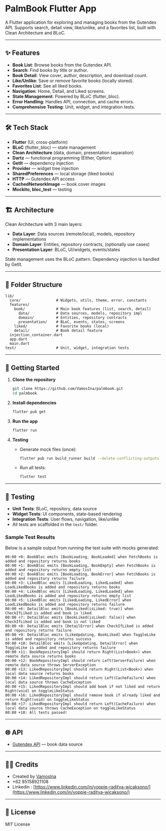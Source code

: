 # PalmBook Flutter App

A Flutter application for exploring and managing books from the Gutendex API. Supports search, detail view, like/unlike, and a favorites list, built with Clean Architecture and BLoC.

---

## ✨ Features

- **Book List**: Browse books from the Gutendex API.
- **Search**: Find books by title or author.
- **Book Detail**: View cover, author, description, and download count.
- **Like/Unlike**: Save or remove favorite books (locally stored).
- **Favorites List**: See all liked books.
- **Navigation**: Home, Detail, and Liked screens.
- **State Management**: Powered by BLoC (flutter_bloc).
- **Error Handling**: Handles API, connection, and cache errors.
- **Comprehensive Testing**: Unit, widget, and integration tests.

---

## 🛠️ Tech Stack

- **Flutter** (UI, cross-platform)
- **BLoC** (flutter_bloc) — state management
- **Clean Architecture** (data, domain, presentation separation)
- **Dartz** — functional programming (Either, Option)
- **GetIt** — dependency injection
- **Provider** — widget tree injection
- **SharedPreferences** — local storage (liked books)
- **HTTP** — Gutendex API access
- **CachedNetworkImage** — book cover images
- **Mockito, bloc_test** — testing

---

## 🏗️ Architecture

Clean Architecture with 3 main layers:
- **Data Layer**: Data sources (remote/local), models, repository implementations
- **Domain Layer**: Entities, repository contracts, (optionally use cases)
- **Presentation Layer**: BLoC, UI/widgets, events/states

State management uses the BLoC pattern. Dependency injection is handled by GetIt.

---

## 📁 Folder Structure

```
lib/
  core/                # Widgets, utils, theme, error, constants
  features/
    book/              # Main book features (list, search, detail)
      data/            # Data sources, models, repository impl
      domain/          # Entities, repository contracts
      presentation/    # BLoC, events, states, screens
    liked/             # Favorite books (local)
    detail/            # Book detail feature
  injection_container.dart
  app.dart
  main.dart
test/                  # Unit, widget, integration tests
```

---

## 🚀 Getting Started

1. **Clone the repository**
   ```bash
   git clone https://github.com/VamosIna/palmbook.git
   cd palmbook
   ```

2. **Install dependencies**
   ```bash
   flutter pub get
   ```

3. **Run the app**
   ```bash
   flutter run
   ```

4. **Testing**
   - Generate mock files (once):
     ```bash
     flutter pub run build_runner build --delete-conflicting-outputs
     ```
   - Run all tests:
     ```bash
     flutter test
     ```

---

## 🧪 Testing

- **Unit Tests**: BLoC, repository, data source
- **Widget Tests**: UI components, state-based rendering
- **Integration Tests**: User flows, navigation, like/unlike
- All tests are scaffolded in the `test/` folder.

### Sample Test Results

Below is a sample output from running the test suite with mocks generated:

```
00:00 +0: BookBloc emits [BookLoading, BookLoaded] when FetchBooks is added and repository returns books
00:00 +1: BookBloc emits [BookLoading, BookEmpty] when FetchBooks is added and repository returns empty list
00:00 +2: BookBloc emits [BookLoading, BookError] when FetchBooks is added and repository returns failure
00:00 +3: LikedBloc emits [LikedLoading, LikedLoaded] when LoadLikedBooks is added and repository returns books
00:00 +4: LikedBloc emits [LikedLoading, LikedLoaded] when LoadLikedBooks is added and repository returns empty list
00:00 +5: LikedBloc emits [LikedLoading, LikedError] when LoadLikedBooks is added and repository returns failure
00:00 +6: DetailBloc emits [BookLiked(isLiked: true)] when CheckIfLiked is added and book is liked
00:00 +7: DetailBloc emits [BookLiked(isLiked: false)] when CheckIfLiked is added and book is not liked
00:00 +8: DetailBloc emits [DetailError] when CheckIfLiked is added and repository returns failure
00:00 +9: DetailBloc emits [LikeUpdating, BookLiked] when ToggleLike is added and repository returns success
00:00 +10: DetailBloc emits [LikeUpdating, DetailError] when ToggleLike is added and repository returns failure
00:00 +11: BookRepositoryImpl should return Right(List<Book>) when remote data source returns books
00:00 +12: BookRepositoryImpl should return Left(ServerFailure) when remote data source throws ServerException
00:00 +13: LikedRepositoryImpl should return Right(List<Book>) when local data source returns books
00:00 +14: LikedRepositoryImpl should return Left(CacheFailure) when local data source throws CacheException
00:00 +15: LikedRepositoryImpl should add book if not liked and return Right(void) on toggleLikeStatus
00:00 +16: LikedRepositoryImpl should remove book if already liked and return Right(void) on toggleLikeStatus
00:00 +17: LikedRepositoryImpl should return Left(CacheFailure) when local data source throws CacheException on toggleLikeStatus
00:00 +18: All tests passed!
```

---

## 🌐 API

- [Gutendex API](https://gutendex.com/) — book data source

---

## 👨‍💻 Credits

- Created by [VamosIna](https://github.com/VamosIna)
- +62 85158921108
- Linkedin  : [https://www.linkedin.com/in/yoppie-raditya-wicaksono/](https://www.linkedin.com/in/yoppie-raditya-wicaksono/)

---

## 📄 License

MIT License

